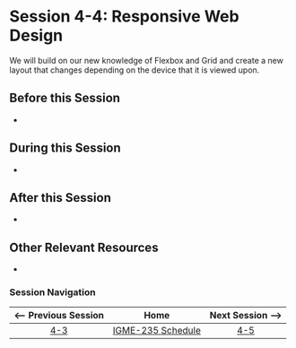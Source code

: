 # Session 4-4: Responsive Web Design

We will build on our new knowledge of Flexbox and Grid and create a new layout that changes depending on the device that it is viewed upon.

## Before this Session
- 

## During this Session
- 

## After this Session
- 

## Other Relevant Resources
- 

### Session Navigation

| <-- Previous Session |               Home                  | Next Session --> |
|:--------------------:|:-----------------------------------:|:----------------:|
|  [4-3](4-3.md)       | [IGME-235 Schedule](../schedule.md) |   [4-5](4-5.md)  |
